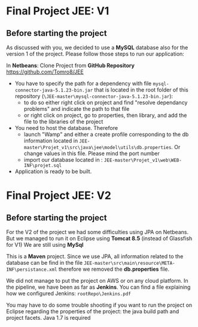 # Final Project JEE: V1 





## Before starting the project

As discussed with you, we decided to use a **MySQL** database also for the version 1 of the project.
Please follow those steps to run our application:



In **Netbeans**: Clone Project from **GitHub Repository** https://github.com/Tomro8/JEE

- You have to specify the path for a dependency with file `mysql-connector-java-5.1.23-bin.jar` that is located in the root folder of this repository (`\JEE-master\mysql-connector-java-5.1.23-bin.jar`):
  - to do so either right click on project and find "resolve dependancy problems" and indicate the path to that file
  - or right click on project, go to properties, then library, and add the file to the libraries of the project
- You need to host the database. Therefore 
  - launch "Wamp" and either a create profile corresponding to the db information located in `JEE-master\Projet_v1\src\java\jee\model\utils\db.properties`. Or change values in this file.
  Please mind the port number
  - import our database located in : `JEE-master\Projet_v1\web\WEB-INF\projet.sql`
- Application is ready to be built.




# Final Project JEE: V2




## Before starting the project

For the V2 of the project we had some difficulties using JPA on Netbeans.
But we managed to run it on Eclipse using **Tomcat 8.5** (instead of Glassfish for V1)
We are still using **MySql**

This is a **Maven** project. Since we use JPA, all information related to the database can be find in the file `JEE-master\src\main\resource\META-INF\persistance.xml` therefore we removed the **db.properties** file.

We did not manage to put the project on AWS or on any cloud platform.
In the pipeline, we have been as far as **Jenkins**. You can find a file explaining how we configured Jenkins: `rootRepo\Jenkins.pdf`

You may have to do some trouble shooting if you want to run the project on Eclipse regarding the properties of the project: the java build path and project facets.
Java 1.7 is required
